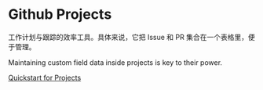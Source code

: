 # Github Projects

工作计划与跟踪的效率工具。具体来说，它把 Issue 和 PR 集合在一个表格里，便于管理。

Maintaining custom field data inside projects is key to their power.

[Quickstart for Projects](https://docs.github.com/en/issues/planning-and-tracking-with-projects/learning-about-projects/quickstart-for-projects)





